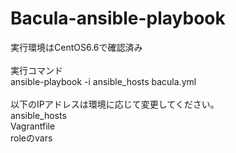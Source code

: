 # Bacula-ansible-playbook
実行環境はCentOS6.6で確認済み<br>
<br>
実行コマンド<br>
ansible-playbook -i ansible_hosts bacula.yml<br>
<br>
以下のIPアドレスは環境に応じて変更してください。<br>
ansible_hosts<br>
Vagrantfile<br>
roleのvars<br>
